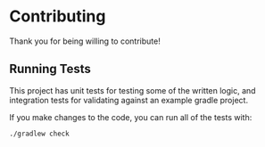 # Contributing

Thank you for being willing to contribute!

## Running Tests

This project has unit tests for testing some of the written logic, and integration tests for validating against an example gradle project.

If you make changes to the code, you can run all of the tests with:

    ./gradlew check

